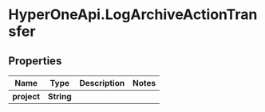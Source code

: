 # HyperOneApi.LogArchiveActionTransfer

## Properties
Name | Type | Description | Notes
------------ | ------------- | ------------- | -------------
**project** | **String** |  | 


